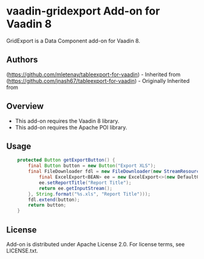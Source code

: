 # vaadin-gridexport Add-on for Vaadin 8

GridExport is a Data Component add-on for Vaadin 8.

## Authors

(https://github.com/mletenay/tableexport-for-vaadin) - Inherited from
(https://github.com/jnash67/tableexport-for-vaadin) - Originally Inherited from

## Overview

* This add-on requires the Vaadin 8 library.
* This add-on requires the Apache POI library.

## Usage

```java
    protected Button getExportButton() {
        final Button button = new Button("Export XLS");
        final FileDownloader fdl = new FileDownloader(new StreamResource(() -> {
            final ExcelExport<BEAN> ee = new ExcelExport<>(new DefaultGridHolder<>(grid));
            ee.setReportTitle("Report Title");
            return ee.getInputStream();
        }, String.format("%s.xls", "Report Title")));
        fdl.extend(button);
        return button;
    }
```


## License

Add-on is distributed under Apache License 2.0. For license terms, see LICENSE.txt.